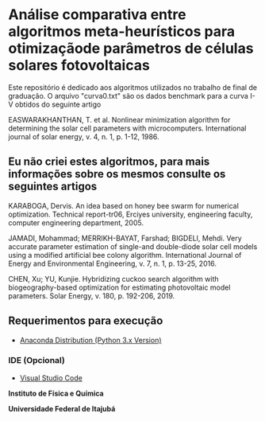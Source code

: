 # Análise comparativa entre algoritmos meta-heurísticos para otimizaçãode parâmetros de células solares fotovoltaicas

Este repositório é dedicado aos algoritmos utilizados no trabalho de final de graduação. O arquivo "curva0.txt" são os dados benchmark para a curva I-V obtidos do seguinte artigo

EASWARAKHANTHAN, T. et al. Nonlinear minimization algorithm for determining the solar cell parameters with microcomputers. International journal of solar energy, v. 4, n. 1, p. 1-12, 1986.

## Eu não criei estes algoritmos, para mais informações sobre os mesmos consulte os seguintes artigos


KARABOGA, Dervis. An idea based on honey bee swarm for numerical optimization. Technical report-tr06, Erciyes university, engineering faculty, computer engineering department, 2005.

JAMADI, Mohammad; MERRIKH-BAYAT, Farshad; BIGDELI, Mehdi. Very accurate parameter estimation of single-and double-diode solar cell models using a modified artificial bee colony algorithm. International Journal of Energy and Environmental Engineering, v. 7, n. 1, p. 13-25, 2016.

CHEN, Xu; YU, Kunjie. Hybridizing cuckoo search algorithm with biogeography-based optimization for estimating photovoltaic model parameters. Solar Energy, v. 180, p. 192-206, 2019.

## Requerimentos para execução

- [Anaconda Distribution (Python 3.x Version)](https://www.anaconda.com/distribution/)

### IDE (Opcional)
- [Visual Studio Code](https://code.visualstudio.com/)


****Instituto de Física e Química****

****Universidade Federal de Itajubá****
